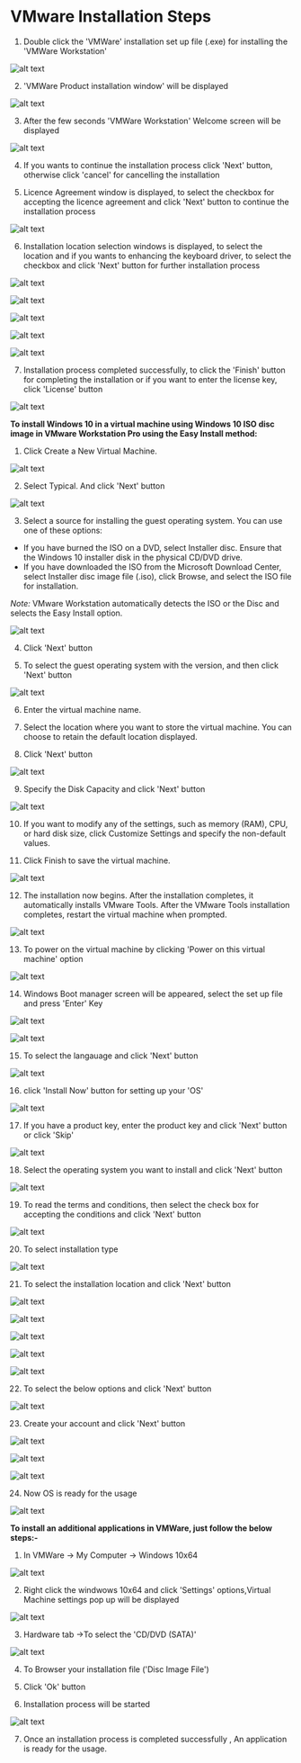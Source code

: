 # VMware Installation Steps

1. Double click the 'VMWare' installation set up file (.exe) for installing the 'VMWare Workstation'

![alt text](https://github.com/TSQAteam/VMware-Installation/blob/master/Screens/f1.png)

2. 'VMWare Product installation window' will be displayed

![alt text](https://github.com/TSQAteam/VMware-Installation/blob/master/Screens/f2.png)

3. After the few seconds 'VMWare Workstation' Welcome screen will be displayed

![alt text](https://github.com/TSQAteam/VMware-Installation/blob/master/Screens/f3.png)

4. If you wants to continue the installation process click 'Next' button, otherwise click 'cancel' for cancelling the installation

5. Licence Agreement window is displayed, to select the checkbox for accepting the licence agreement and click 'Next' button to continue the installation process

![alt text](https://github.com/TSQAteam/VMware-Installation/blob/master/Screens/f4.png)

6. Installation location selection windows is displayed, to select the location and if you wants to enhancing the keyboard driver, to select the checkbox and click 'Next' button for further installation process

![alt text](https://github.com/TSQAteam/VMware-Installation/blob/master/Screens/f5.png)

![alt text](https://github.com/TSQAteam/VMware-Installation/blob/master/Screens/f6.png)

![alt text](https://github.com/TSQAteam/VMware-Installation/blob/master/Screens/f7.png)

![alt text](https://github.com/TSQAteam/VMware-Installation/blob/master/Screens/f8.png)

![alt text](https://github.com/TSQAteam/VMware-Installation/blob/master/Screens/f9.png)


7. Installation process completed successfully, to click the 'Finish' button for completing the installation or if you want to enter the license key, click 'License' button

![alt text](https://github.com/TSQAteam/VMware-Installation/blob/master/Screens/f10.png)

**To install Windows 10 in a virtual machine using Windows 10 ISO disc image in VMware Workstation Pro using the Easy Install method:**

1. Click Create a New Virtual Machine. 

![alt text](https://github.com/TSQAteam/VMware-Installation/blob/master/Screens/f13.png)

2. Select Typical. And click 'Next' button

![alt text](https://github.com/TSQAteam/VMware-Installation/blob/master/Screens/f14.png)

3. Select a source for installing the guest operating system. You can use one of these options:
- If you have burned the ISO on a DVD, select Installer disc. Ensure that the Windows 10 installer disk in the physical CD/DVD drive.
- If you have downloaded the ISO from the Microsoft Download Center, select Installer disc image file (.iso), click Browse, and select the ISO file for installation.

*Note:* VMware Workstation automatically detects the ISO or the Disc and selects the Easy Install option.

![alt text](https://github.com/TSQAteam/VMware-Installation/blob/master/Screens/f15.png)

4. Click 'Next' button

5. To select the guest operating system with the version, and then click 'Next' button

![alt text](https://github.com/TSQAteam/VMware-Installation/blob/master/Screens/f16.png)

6. Enter the virtual machine name.

7. Select the location where you want to store the virtual machine. You can choose to retain the default location displayed.

8. Click 'Next' button

![alt text](https://github.com/TSQAteam/VMware-Installation/blob/master/Screens/f17.png)

9. Specify the Disk Capacity and click 'Next' button

![alt text](https://github.com/TSQAteam/VMware-Installation/blob/master/Screens/f18.png)

10. If you want to modify any of the settings, such as memory (RAM), CPU, or hard disk size, click Customize Settings and specify the non-default values.

11. Click Finish to save the virtual machine.

![alt text](https://github.com/TSQAteam/VMware-Installation/blob/master/Screens/f19.png)

12. The installation now begins. After the installation completes, it automatically installs VMware Tools. After the VMware Tools installation completes, restart the virtual machine when prompted.

![alt text](https://github.com/TSQAteam/VMware-Installation/blob/master/Screens/f20.png)

13. To power on the virtual machine by clicking 'Power on this virtual machine' option

![alt text](https://github.com/TSQAteam/VMware-Installation/blob/master/Screens/f21.png)

14. Windows Boot manager screen will be appeared, select the set up file and press 'Enter' Key

![alt text](https://github.com/TSQAteam/VMware-Installation/blob/master/Screens/f22.png)

![alt text](https://github.com/TSQAteam/VMware-Installation/blob/master/Screens/f23.png)

15. To select the langauage and click 'Next' button

![alt text](https://github.com/TSQAteam/VMware-Installation/blob/master/Screens/f24.png)

16. click 'Install Now' button for setting up your 'OS'

![alt text](https://github.com/TSQAteam/VMware-Installation/blob/master/Screens/f25.png)

17. If you have a product key,  enter the product key and click 'Next' button or click 'Skip'

![alt text](https://github.com/TSQAteam/VMware-Installation/blob/master/Screens/f26.png)

18. Select the operating system you want to install and click 'Next' button

![alt text](https://github.com/TSQAteam/VMware-Installation/blob/master/Screens/f27.png)

19. To read the terms and conditions, then select the check box for accepting the conditions and click 'Next' button

![alt text](https://github.com/TSQAteam/VMware-Installation/blob/master/Screens/f28.png)

20. To select installation type

![alt text](https://github.com/TSQAteam/VMware-Installation/blob/master/Screens/f29.png)

21. To select the installation location and click 'Next' button

![alt text](https://github.com/TSQAteam/VMware-Installation/blob/master/Screens/f30.png)

![alt text](https://github.com/TSQAteam/VMware-Installation/blob/master/Screens/f31.png)

![alt text](https://github.com/TSQAteam/VMware-Installation/blob/master/Screens/f32.png)

![alt text](https://github.com/TSQAteam/VMware-Installation/blob/master/Screens/f33.png)

![alt text](https://github.com/TSQAteam/VMware-Installation/blob/master/Screens/f34.png)

22. To select the below options and click 'Next' button

![alt text](https://github.com/TSQAteam/VMware-Installation/blob/master/Screens/f35.png)

23. Create your account and click 'Next' button

![alt text](https://github.com/TSQAteam/VMware-Installation/blob/master/Screens/f36.png)

![alt text](https://github.com/TSQAteam/VMware-Installation/blob/master/Screens/f37.png)

![alt text](https://github.com/TSQAteam/VMware-Installation/blob/master/Screens/f38.png)

24. Now OS is ready for the usage

![alt text](https://github.com/TSQAteam/VMware-Installation/blob/master/Screens/f39.png)

**To install an additional applications in VMWare, just follow the below steps:-**

1. In VMWare -> My Computer -> Windows 10x64

![alt text](https://github.com/TSQAteam/VMware-Installation/blob/master/Screens/f41.png)

2. Right click the windwows 10x64 and click 'Settings' options,Virtual Machine settings pop up will be displayed

![alt text](https://github.com/TSQAteam/VMware-Installation/blob/master/Screens/f42.png)

3. Hardware tab ->To select the 'CD/DVD (SATA)'

![alt text](https://github.com/TSQAteam/VMware-Installation/blob/master/Screens/f43.png)

4. To Browser your installation file ('Disc Image File')

5. Click 'Ok' button

6. Installation process will be started

![alt text](https://github.com/TSQAteam/VMware-Installation/blob/master/Screens/f44.png)

7. Once an installation process is completed successfully , An application is ready for the usage.
